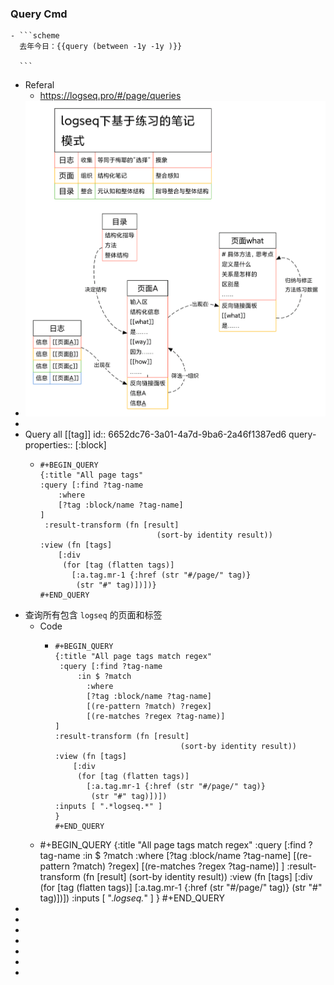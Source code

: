 ### Query Cmd
	- ```scheme
	  去年今日：{{query (between -1y -1y )}}
	  
	  ```
- Referal
	- https://logseq.pro/#/page/queries
- ![logseq下基于联系的笔记模式.png](../assets/logseq下基于联系的笔记模式_1712107068855_0.png)
-
- Query all [[tag]]
  id:: 6652dc76-3a01-4a7d-9ba6-2a46f1387ed6
  query-properties:: [:block]
	- ```apl
	  #+BEGIN_QUERY
	  {:title "All page tags"
	  :query [:find ?tag-name
	      :where
	      [?tag :block/name ?tag-name]
	  ]
	   :result-transform (fn [result]
	                            (sort-by identity result))
	  :view (fn [tags]
	      [:div
	       (for [tag (flatten tags)]
	         [:a.tag.mr-1 {:href (str "#/page/" tag)}
	          (str "#" tag)])])}
	  #+END_QUERY
	  ```
- 查询所有包含 `logseq` 的页面和标签
	- Code
		- ```apl
		  #+BEGIN_QUERY
		  {:title "All page tags match regex"
		   :query [:find ?tag-name
		  	   :in $ ?match
		         :where
		         [?tag :block/name ?tag-name]
		         [(re-pattern ?match) ?regex]
		         [(re-matches ?regex ?tag-name)]
		  ]
		  :result-transform (fn [result]
		                              (sort-by identity result))
		  :view (fn [tags]
		      [:div
		       (for [tag (flatten tags)]
		         [:a.tag.mr-1 {:href (str "#/page/" tag)}
		          (str "#" tag)])])
		  :inputs [ ".*logseq.*" ]
		  }
		  #+END_QUERY
		  ```
	- #+BEGIN_QUERY
	  {:title "All page tags match regex"
	   :query [:find ?tag-name
	  	   :in $ ?match
	         :where
	         [?tag :block/name ?tag-name]
	         [(re-pattern ?match) ?regex]
	         [(re-matches ?regex ?tag-name)]
	  ]
	  :result-transform (fn [result]
	                              (sort-by identity result))
	  :view (fn [tags]
	      [:div
	       (for [tag (flatten tags)]
	         [:a.tag.mr-1 {:href (str "#/page/" tag)}
	          (str "#" tag)])])
	  :inputs [ ".*logseq.*" ]
	  }
	  #+END_QUERY
-
-
-
-
-
-
-